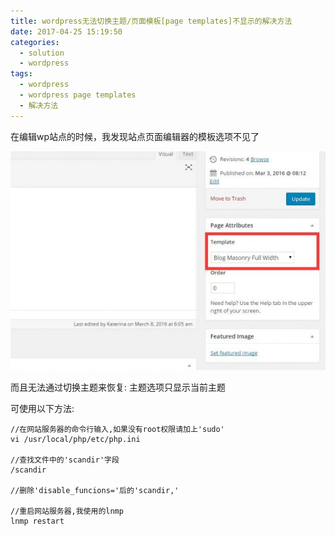 ```yaml
---
title: wordpress无法切换主题/页面模板[page templates]不显示的解决方法
date: 2017-04-25 15:19:50
categories:
  - solution
  - wordpress
tags:
  - wordpress
  - wordpress page templates
  - 解决方法
---
```

在编辑wp站点的时候，我发现站点页面编辑器的模板选项不见了

![page-templates-disappear](../images/template-600x417.jpg)

而且无法通过切换主题来恢复: 主题选项只显示当前主题

可使用以下方法:
```shell
//在网站服务器的命令行输入,如果没有root权限请加上'sudo'
vi /usr/local/php/etc/php.ini
 
//查找文件中的'scandir'字段
/scandir
 
//删除'disable_funcions='后的'scandir,'
 
//重启网站服务器,我使用的lnmp
lnmp restart
```